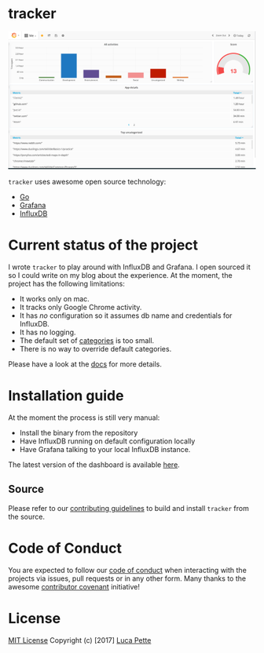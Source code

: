 # tracker

![screenshot](docs/screenshot.png)

`tracker` uses awesome open source technology:

- [Go](https://golang.org)
- [Grafana](https://github.com/grafana/grafana)
- [InfluxDB](https://github.com/influxdata/influxdb)

# Current status of the project

I wrote `tracker` to play around with InfluxDB and Grafana. I open sourced it
so I could write on my blog about the experience. At the moment, the project
has the following limitations:

- It works only on mac.
- It tracks only Google Chrome activity.
- It has *no* configuration so it assumes db name and credentials for
  InfluxDB.
- It has no logging.
- The default set of [categories](/categories.csv) is too small.
- There is no way to override default categories.

Please have a look at the [docs](docs/development.md) for more details.

# Installation guide

At the moment the process is still very manual:

- Install the binary from the repository
- Have InfluxDB running on default configuration locally
- Have Grafana talking to your local InfluxDB instance.

The latest version of the dashboard is available
[here](/docs/Me-1487506103645.json).

## Source

Please refer to our [contributing guidelines](/CONTRIBUTING.md) to build and
install `tracker` from the source.

# Code of Conduct

You are expected to follow our [code of conduct](/CODE_OF_CONDUCT.md) when
interacting with the projects via issues, pull requests or in any other form.
Many thanks to the awesome [contributor
covenant](http://contributor-covenant.org/) initiative!

# License

[MIT License](/LICENSE) Copyright (c) [2017] [Luca Pette](http://lucapette.me)
